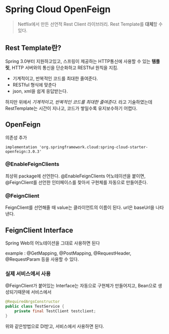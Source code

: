 # Spring Cloud OpenFeign

> Netflix에서 만든 선언적 Rest Client 라이브러리. Rest Template를 **대체**할 수 있다.



## Rest Template란?

Spring 3.0부터 지원하고있고, 스프링이 제공하는 HTTP통신에 사용할 수 있는 **템플릿**, HTTP 서버와의 통신을 단순화하고 RESTful 원칙을 지킴.

- 기계적이고, 반복적인 코드를 최대한 줄여준다.
- RESTful 형식에 맞춘다
- json, xml을 쉽게 응답받는다.

하지만 위에서 *기계적이고, 반복적인 코드를 최대한 줄여준다.* 라고 기술하였는데 RestTemplate는 시간이 지나고, 코드가 쌓일수록 유지보수하기 어렵다.



## OpenFeign

의존성 추가

```
implementation 'org.springframework.cloud:spring-cloud-starter-openfeign:3.0.3'
```



### @EnableFeignClients

최상위 package에 선언한다. @EnableFeignClients 어노테이션을 붙이면, @FeignClient를 선언한 인터페이스를 찾아서 구현체를 자동으로 만들어준다.

### @FeignClient

FeignClient를 선언해줄 때 value는 클라이언트의 이름이 된다. url은 baseUrl을 나타낸다. 

## FeignClient Interface

Spring Web의 어노테이션을 그대로 사용하면 된다

example : @GetMapping, @PostMapping, @RequestHeader, @RequestParam 등을 사용할 수 있다.

### 실제 서비스에서 사용

@FeignClient가 붙어있는 Interface는 자동으로 구현체가 만들어지고, Bean으로 생성되기때문에 서비스에서

```java
@RequiredArgsConstructor
public class TestService {
	private final TestClient testclient;
}
```

위와 같은방법으로 DI받고, 서비스에서 사용하면 된다.

